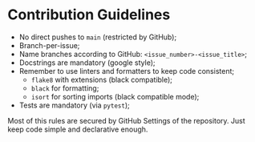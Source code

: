 # Contribution Guidelines

- No direct pushes to `main` (restricted by GitHub);
- Branch-per-issue;
- Name branches according to GitHub: `<issue_number>-<issue_title>`;
- Docstrings are mandatory (google style);
- Remember to use linters and formatters to keep code consistent;
  - `flake8` with extensions (black compatible);
  - `black` for formatting;
  - `isort` for sorting imports (black compatible mode);
- Tests are mandatory (via `pytest`);

Most of this rules are secured by GitHub Settings of the repository. Just keep code simple and
declarative enough.
